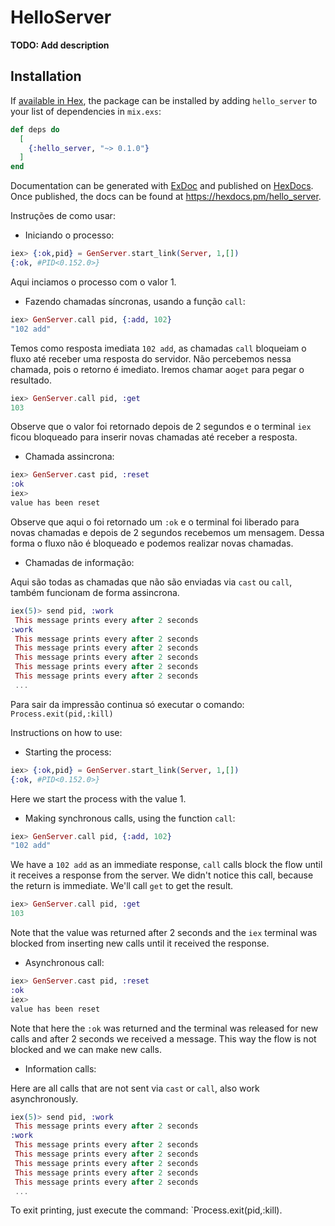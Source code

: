 # HelloServer

**TODO: Add description**

## Installation

If [available in Hex](https://hex.pm/docs/publish), the package can be installed
by adding `hello_server` to your list of dependencies in `mix.exs`:

```elixir
def deps do
  [
    {:hello_server, "~> 0.1.0"}
  ]
end
```

Documentation can be generated with [ExDoc](https://github.com/elixir-lang/ex_doc)
and published on [HexDocs](https://hexdocs.pm). Once published, the docs can
be found at <https://hexdocs.pm/hello_server>.

Instruções de como usar:

- Iniciando o processo:

```elixir
iex> {:ok,pid} = GenServer.start_link(Server, 1,[])
{:ok, #PID<0.152.0>}
```

Aqui inciamos o processo com o valor 1.

- Fazendo chamadas síncronas, usando a função `call`:

```elixir
iex> GenServer.call pid, {:add, 102}
"102 add"
```

Temos como resposta imediata `102 add`, as chamadas `call` bloqueiam o fluxo até receber uma resposta do servidor.
Não percebemos nessa chamada, pois o retorno é imediato. Iremos chamar ao`get` para pegar o resultado.

```elixir
iex> GenServer.call pid, :get
103
```

Observe que o valor foi retornado depois de 2 segundos e o terminal `iex` ficou bloqueado para inserir novas chamadas até receber a resposta.

- Chamada assincrona:

```elixir
iex> GenServer.cast pid, :reset
:ok
iex>
value has been reset
```

Observe que aqui o foi retornado um `:ok` e o terminal foi liberado para novas chamadas e depois de 2 segundos recebemos um mensagem.
Dessa forma o fluxo não é bloqueado e podemos realizar novas chamadas.

- Chamadas de informação:

Aqui são todas as chamadas que não são enviadas via `cast` ou `call`, também funcionam de forma assincrona.

```elixir
iex(5)> send pid, :work
 This message prints every after 2 seconds
:work
 This message prints every after 2 seconds
 This message prints every after 2 seconds
 This message prints every after 2 seconds
 This message prints every after 2 seconds
 This message prints every after 2 seconds
 ...
```

Para sair da impressão continua só executar o comando: `Process.exit(pid,:kill)`


Instructions on how to use:

- Starting the process:

```elixir
iex> {:ok,pid} = GenServer.start_link(Server, 1,[])
{:ok, #PID<0.152.0>}
```

Here we start the process with the value 1.

- Making synchronous calls, using the function `call`:

```elixir
iex> GenServer.call pid, {:add, 102}
"102 add"
```

We have a `102 add` as an immediate response, `call` calls block the flow until it receives a response from the server.
We didn't notice this call, because the return is immediate. We'll call `get` to get the result.

```elixir
iex> GenServer.call pid, :get
103
```

Note that the value was returned after 2 seconds and the `iex` terminal was blocked from inserting new calls until it received the response.

- Asynchronous call:

```elixir
iex> GenServer.cast pid, :reset
:ok
iex>
value has been reset
```

Note that here the `:ok` was returned and the terminal was released for new calls and after 2 seconds we received a message.
This way the flow is not blocked and we can make new calls.

- Information calls:

Here are all calls that are not sent via `cast` or `call`, also work asynchronously.

```elixir
iex(5)> send pid, :work
 This message prints every after 2 seconds
:work
 This message prints every after 2 seconds
 This message prints every after 2 seconds
 This message prints every after 2 seconds
 This message prints every after 2 seconds
 This message prints every after 2 seconds
 ...
```

To exit printing, just execute the command: `Process.exit(pid,:kill).
